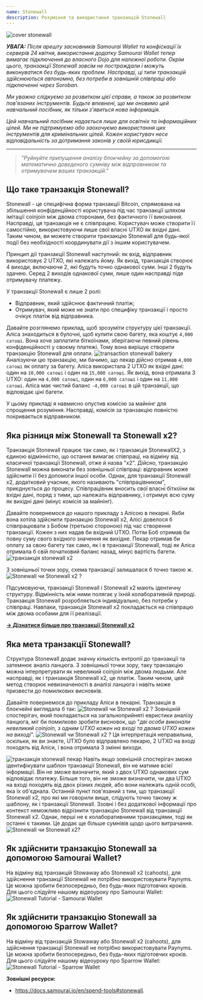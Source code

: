 ```yaml
---
name: Stonewall
description: Розуміння та використання транзакцій Stonewall
---
```

![cover stonewall](assets/cover.webp)

***УВАГА:** Після арешту засновників Samourai Wallet та конфіскації їх серверів 24 квітня, використання додатку Samourai Wallet тепер вимагає підключення до власного Dojo для належної роботи. Окрім цього, транзакції Stonewall зовсім не постраждали і можуть виконуватися без будь-яких проблем. Насправді, ці типи транзакцій здійснюються автономно, без потреби в зовнішній співпраці або підключенні через Soroban.*

_Ми уважно слідкуємо за розвитком цієї справи, а також за розвитком пов'язаних інструментів. Будьте впевнені, що ми оновимо цей навчальний посібник, як тільки з'явиться нова інформація._

_Цей навчальний посібник надається лише для освітніх та інформаційних цілей. Ми не підтримуємо або заохочуємо використання цих інструментів для кримінальних цілей. Кожен користувач несе відповідальність за дотримання законів у своїй юрисдикції._

---

> *"Руйнуйте припущення аналізу блокчейну за допомогою математично доведеного сумніву між відправником та отримувачем ваших транзакцій."*

## Що таке транзакція Stonewall?
Stonewall - це специфічна форма транзакції Bitcoin, спрямована на збільшення конфіденційності користувача під час транзакції шляхом імітації coinjoin між двома сторонами, без фактичного її виконання. Насправді, ця транзакція не є співпрацею. Користувач може створити її самостійно, використовуючи лише свої власні UTXO як вхідні дані. Таким чином, ви можете створити транзакцію Stonewall для будь-якої події без необхідності координувати дії з іншим користувачем.

Принцип дії транзакції Stonewall наступний: як вхід, відправник використовує 2 UTXO, які належать йому. Як вихід, транзакція створює 4 виходи, включаючи 2, які будуть точно однакової суми. Інші 2 будуть здачею. Серед 2 виходів однакової суми, лише один насправді піде отримувачу платежу.

У транзакції Stonewall є лише 2 ролі:
- Відправник, який здійснює фактичний платіж;
- Отримувач, який може не знати про специфіку транзакції і просто очікує платіж від відправника.

Давайте розглянемо приклад, щоб зрозуміти структуру цієї транзакції. Аліса знаходиться в булочні, щоб купити свою багету, яка коштує `4,000 сатоші`. Вона хоче заплатити біткоїнами, зберігаючи певний рівень конфіденційності у своєму платежі. Тому вона вирішує створити транзакцію Stonewall для оплати.
![transaction stonewall bakery](assets/en/1.webp)
Аналізуючи цю транзакцію, ми бачимо, що пекар дійсно отримав `4,000 сатоші` як оплату за багету. Аліса використала 2 UTXO як вхідні дані: один на `10,000 сатоші` і один на `15,000 сатоші`. Як вихід, вона отримала 3 UTXO: один на `4,000 сатоші`, один на `6,000 сатоші` і один на `11,000 сатоші`. Аліса має чистий баланс `-4,000 сатоші` в цій транзакції, що відповідає ціні багети.

У цьому прикладі я навмисно опустив комісію за майнінг для спрощення розуміння. Насправді, комісія за транзакцію повністю покривається відправником.

## Яка різниця між Stonewall та Stonewall x2?
Транзакція Stonewall працює так само, як і транзакція StonewallX2, з єдиною відмінністю, що остання вимагає співпраці, на відміну від класичної транзакції Stonewall, отже й назва "x2". Дійсно, транзакцію Stonewall можна виконати без зовнішньої співпраці: відправник може здійснити її без допомоги іншої особи. Однак, для транзакції Stonewall x2, додатковий учасник, якого називають "співпрацівником", приєднується до процесу. Співпрацівник вносить свої власні біткоїни як вхідні дані, поряд з тими, що належать відправнику, і отримує всю суму як вихідні дані (мінус комісія за майнінг).

Давайте повернемося до нашого прикладу з Алісою в пекарні. Якби вона хотіла здійснити транзакцію Stonewall x2, Алісі довелося б співпрацювати з Бобом (третьою стороною) під час створення транзакції. Кожен з них надав би вхідний UTXO. Потім Боб отримав би повну суму свого вхідного значення як вихідне. Пекар отримав би оплату за свою багету так само, як і в транзакції Stonewall, тоді як Аліса отримала б свій початковий баланс назад, мінус вартість багети.
![транзакція stonewall x2](assets/en/2.webp)

З зовнішньої точки зору, схема транзакції залишалася б точно такою ж.
![Stonewall чи Stonewall x2 ?](assets/en/3.webp)

Підсумовуючи, транзакції Stonewall і Stonewall x2 мають ідентичну структуру. Відмінність між ними полягає у їхній колаборативній природі. Транзакція Stonewall розробляється індивідуально, без потреби у співпраці. Навпаки, транзакція Stonewall x2 покладається на співпрацю між двома особами для її реалізації.

[**-> Дізнатися більше про транзакції Stonewall x2**](https://planb.network/tutorials/privacy/stonewall-x2)

## Яка мета транзакції Stonewall?
Структура Stonewall додає значну кількість ентропії до транзакції та затемнює аналіз ланцюга. З зовнішньої точки зору, таку транзакцію можна інтерпретувати як невеликий coinjoin між двома людьми. Але насправді, як і транзакція Stonewall x2, це платіж. Таким чином, цей метод створює невизначеності в аналізі ланцюга і навіть може призвести до помилкових висновків.

Давайте повернемося до прикладу Аліси в пекарні. Транзакція в блокчейні виглядала б так:
![Stonewall чи Stonewall x2 ?](assets/en/4.webp)
Зовнішній спостерігач, який покладається на загальноприйняті евристики аналізу ланцюга, міг би помилково зробити висновок, що "*дві особи виконали невеликий coinjoin, з одним UTXO кожен на вході та двома UTXO кожен на виході*".
![Stonewall чи Stonewall x2 ?](assets/en/5.webp)
Ця інтерпретація неправильна, оскільки, як ви знаєте, UTXO було відправлено пекарю, 2 UTXO на вході походять від Аліси, і вона отримала 3 змінні виходи.

![транзакція stonewall пекар](assets/en/1.webp)
Навіть якщо зовнішній спостерігач зможе ідентифікувати шаблон транзакції Stonewall, він не матиме всієї інформації. Він не зможе визначити, який з двох UTXO однакових сум відповідає платежу. Більше того, він не зможе визначити, чи два UTXO на вході походять від двох різних людей, або вони належать одній особі, яка їх об'єднала. Останній пункт пов'язаний з тим, що транзакції Stonewall x2, про які ми говорили вище, слідують точно такому ж шаблону, як і транзакції Stonewall. Ззовні і без додаткової інформації про контекст неможливо відрізнити транзакцію Stonewall від транзакції Stonewall x2. Однак, перші не є колаборативними транзакціями, тоді як останні є такими. Це додає ще більше сумнівів щодо цього витрачання.
![Stonewall чи Stonewall x2?](assets/en/3.webp)
## Як здійснити транзакцію Stonewall за допомогою Samourai Wallet?
На відміну від транзакцій Stowaway або Stonewall x2 (cahoots), для здійснення транзакції Stonewall не потрібно використовувати Paynyms. Це можна зробити безпосередньо, без будь-яких підготовчих кроків. Для цього слідуйте нашому відеоуроку про Samourai Wallet:
![Stonewall Tutorial - Samourai Wallet](https://youtu.be/mlRtZvWGuk0?si=e_lSKJLvybWUna1j)

## Як здійснити транзакцію Stonewall за допомогою Sparrow Wallet?
На відміну від транзакцій Stowaway або Stonewall x2 (cahoots), для здійснення транзакції Stonewall не потрібно використовувати Paynyms. Це можна зробити безпосередньо, без будь-яких підготовчих кроків. Для цього слідуйте нашому відеоуроку про Sparrow Wallet:
![Stonewall Tutorial - Sparrow Wallet](https://youtu.be/su89ljkV_OI?si=1jNaSJGvECUYe6Or)

**Зовнішні ресурси:**
- https://docs.samourai.io/en/spend-tools#stonewall.